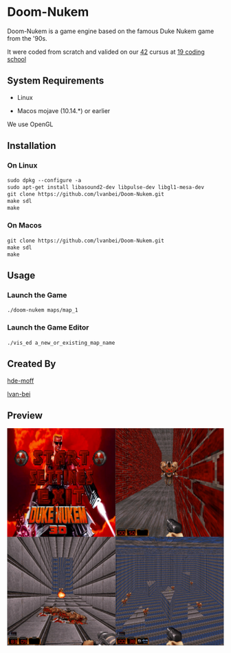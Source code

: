 # Doom-Nukem

Doom-Nukem is a game engine based on the famous Duke Nukem game from the '90s.

It were coded from scratch and valided on our [42](https://www.42.fr/) cursus at [19 coding school](https://www.s19.be/)

## System Requirements

- Linux

- Macos mojave (10.14.*) or earlier

We use OpenGL

## Installation

### On Linux 
```shell
sudo dpkg --configure -a
sudo apt-get install libasound2-dev libpulse-dev libgl1-mesa-dev
git clone https://github.com/lvanbei/Doom-Nukem.git
make sdl
make
```

### On Macos 
```shell
git clone https://github.com/lvanbei/Doom-Nukem.git
make sdl
make
```

## Usage

### Launch the Game
```shell
./doom-nukem maps/map_1
```

### Launch the Game Editor
```shell
./vis_ed a_new_or_existing_map_name
```

## Created By
[hde-moff](https://www.linkedin.com/in/henri-de-moffarts-862bb5164)

[lvan-bei](https://www.linkedin.com/in/lvanbei)

## Preview

![alt text](https://github.com/lvanbei/Doom-Nukem/blob/master/README_img/doom_github_preview.jpg "img1")
